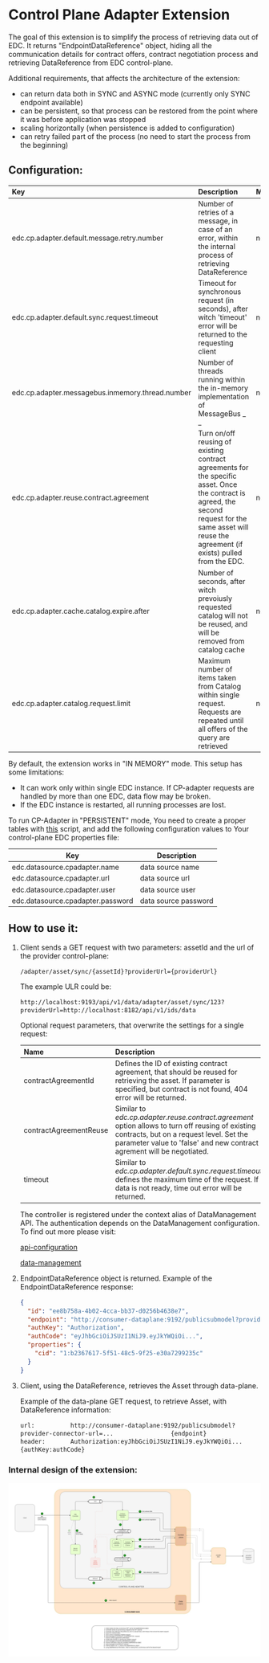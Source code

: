 # Control Plane Adapter Extension

The goal of this extension is to simplify the process of retrieving data out of EDC. It returns "EndpointDataReference" object, hiding all the communication details for contract offers, contract negotiation process and retrieving DataReference from EDC control-plane.

Additional requirements, that affects the architecture of the extension:
- can return data both in SYNC and ASYNC mode (currently only SYNC endpoint available)
- can be persistent, so that process can be restored from the point where it was before application was stopped  
- scaling horizontally (when persistence is added to configuration)
- can retry failed part of the process (no need to start the process from the beginning)

## Configuration:

| Key                                              | Description                                                                                                                                                                                                                            | Mandatory | Default |
|:-------------------------------------------------|:---------------------------------------------------------------------------------------------------------------------------------------------------------------------------------------------------------------------------------------|------|---------|
| edc.cp.adapter.default.message.retry.number      | Number of retries of a message, in case of an error, within the internal process of retrieving DataReference                                                                                                                           | no   | 3       |
| edc.cp.adapter.default.sync.request.timeout      | Timeout for synchronous request (in seconds), after witch 'timeout' error will be returned to the requesting client                                                                                                                    | no   | 20      | 
| edc.cp.adapter.messagebus.inmemory.thread.number | Number of threads running within the in-memory implementation of MessageBus                                                                                          _ _                                                               | no   | 10      |
| edc.cp.adapter.reuse.contract.agreement          | Turn on/off reusing of existing contract agreements for the specific asset. Once the contract is agreed, the second request for the same asset will reuse the agreement (if exists) pulled from the EDC.  | no   | true    |
| edc.cp.adapter.cache.catalog.expire.after        | Number of seconds, after witch prevoiusly requested catalog will not be reused, and will be removed from catalog cache                                                                                                                 | no   | 300     |
| edc.cp.adapter.catalog.request.limit             | Maximum number of items taken from Catalog within single request. Requests are repeated until all offers of the query are retrieved                                                             | no   | 100     |

By default, the extension works in "IN MEMORY" mode. This setup has some limitations:
+ It can work only within single EDC instance. If CP-adapter requests are handled by more than one EDC, data flow may be broken.
+ If the EDC instance is restarted, all running processes are lost.

To run CP-Adapter in "PERSISTENT" mode, You need to create a proper tables with [this](docs/schema.sql) script, and add the following configuration values to Your control-plane EDC properties file:

| Key                               | Description |
|-----------------------------------|-------------|
| edc.datasource.cpadapter.name     | data source name |
| edc.datasource.cpadapter.url      | data source url |
| edc.datasource.cpadapter.user     | data source user |
| edc.datasource.cpadapter.password | data source password |


## How to use it:
1. Client sends a GET request with two parameters: assetId and the url of the provider control-plane:

   ```
   /adapter/asset/sync/{assetId}?providerUrl={providerUrl}
   ```

   The example ULR could be:

   ```
   http://localhost:9193/api/v1/data/adapter/asset/sync/123?providerUrl=http://localhost:8182/api/v1/ids/data
   ```
   
   Optional request parameters, that overwrite the settings for a single request:

   | Name | Description                                                                                                                                                                                                               |
   |---------------------------------------------------------------------------------------------------------------------------------------------------------------------------------------------------------------------------|--- |
   | contractAgreementId    | Defines the ID of existing contract agreement, that should be reused for retrieving the asset. If parameter is specified, but contract is not found, 404 error will be returned.                                          |
   | contractAgreementReuse | Similar to <i>edc.cp.adapter.reuse.contract.agreement</i> option allows to turn off reusing of existing contracts, but on a request level. Set the parameter value to 'false' and new contract agrement will be negotiated. |
   | timeout                | Similar to <i>edc.cp.adapter.default.sync.request.timeout</i>, defines the maximum time of the request. If data is not ready, time out error will be returned.                                                            |
   
   The controller is registered under the context alias of DataManagement API. The authentication depends on the DataManagement configuration.
   To find out more please visit:

   [api-configuration](../../edc/extensions/control-plane/api/data-management/api-configuration/README.md)

   [data-management](../../edc/extensions/control-plane/api/data-management/README.md)

                
2. EndpointDataReference object is returned. Example of the EndpointDataReference response:
    ```json
    {
      "id": "ee8b758a-4b02-4cca-bb37-d0256b4638e7",
      "endpoint": "http://consumer-dataplane:9192/publicsubmodel?provider-connector-url=...",
      "authKey": "Authorization",
      "authCode": "eyJhbGciOiJSUzI1NiJ9.eyJkYWQiOi...",
      "properties": {
        "cid": "1:b2367617-5f51-48c5-9f25-e30a7299235c"
      }
    }
    ```

3. Client, using the DataReference, retrieves the Asset through data-plane.
   
   Example of the data-plane GET request, to retrieve Asset, with DataReference information:
   
   ```
   url:          http://consumer-dataplane:9192/publicsubmodel?provider-connector-url=...                {endpoint}
   header:       Authorization:eyJhbGciOiJSUzI1NiJ9.eyJkYWQiOi...                                        {authKey:authCode}
   ```

### Internal design of the extension:

![diagram](src/main/resources/control-plane-adapter.jpg)



